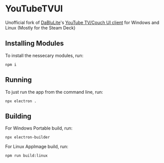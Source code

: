 # YouTubeTVUI
Unofficial fork of [DaBluLite](https://github.com/DaBluLite)'s [YouTube TV/Couch UI client](https://github.com/DaBluLite/YoutubeTVUI) for Windows and Linux (Mostly for the Steam Deck)

## Installing Modules
To install the nessecary modules, run:
```
npm i
```

## Running
To just run the app from the command line, run:
```
npx electron .
```

## Building
For Windows Portable build, run:
```
npx electron-builder
```

For Linux AppImage build, run:
```
npm run build:linux
```
